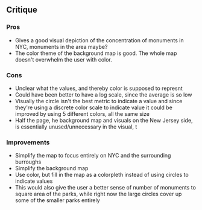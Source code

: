 ## Critique

### Pros

* Gives a good visual depiction of the concentration of monuments in NYC, monuments in the area maybe?
* The color theme of the background map is good. The whole map doesn't overwhelm the user with color. 

### Cons
* Unclear what the values, and thereby color is supposed to represnt
* Could have been better to have a log scale, since the average is so low
* Visually the circle isn't the best metric to indicate a value and since they're using a discrete color scale to indicate value it could be improved by using 5 different colors, all the same size
* Half the page, he background map and visuals on the New Jersey side,  is essentially unused/unnecessary in the visual, t

### Improvements

* Simplify the map to focus entirely on NYC and the surrounding burroughs
* Simplify the background map
* Use color, but fill in the map as a colorpleth instead of using circles to indicate values
* This would also give the user a better sense of number of monuments to square area of the parks, while right now the large circles cover up some of the smaller parks entirely
